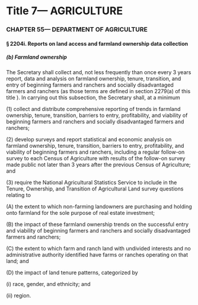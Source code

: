 
# Title 7— AGRICULTURE
### CHAPTER 55— DEPARTMENT OF AGRICULTURE
#### § 2204i. Reports on land access and farmland ownership data collection
##### (b) Farmland ownership

The Secretary shall collect and, not less frequently than once every 3 years report, data and analysis on farmland ownership, tenure, transition, and entry of beginning farmers and ranchers and socially disadvantaged farmers and ranchers (as those terms are defined in section 2279(a) of this title ). In carrying out this subsection, the Secretary shall, at a minimum

(1) collect and distribute comprehensive reporting of trends in farmland ownership, tenure, transition, barriers to entry, profitability, and viability of beginning farmers and ranchers and socially disadvantaged farmers and ranchers;

(2) develop surveys and report statistical and economic analysis on farmland ownership, tenure, transition, barriers to entry, profitability, and viability of beginning farmers and ranchers, including a regular follow-on survey to each Census of Agriculture with results of the follow-on survey made public not later than 3 years after the previous Census of Agriculture; and

(3) require the National Agricultural Statistics Service to include in the Tenure, Ownership, and Transition of Agricultural Land survey questions relating to

(A) the extent to which non-farming landowners are purchasing and holding onto farmland for the sole purpose of real estate investment;

(B) the impact of these farmland ownership trends on the successful entry and viability of beginning farmers and ranchers and socially disadvantaged farmers and ranchers;

(C) the extent to which farm and ranch land with undivided interests and no administrative authority identified have farms or ranches operating on that land; and

(D) the impact of land tenure patterns, categorized by

(i) race, gender, and ethnicity; and

(ii) region.
